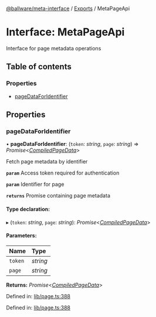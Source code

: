 [@ballware/meta-interface](../README.md) / [Exports](../modules.md) / MetaPageApi

# Interface: MetaPageApi

Interface for page metadata operations

## Table of contents

### Properties

- [pageDataForIdentifier](metapageapi.md#pagedataforidentifier)

## Properties

### pageDataForIdentifier

• **pageDataForIdentifier**: (`token`: *string*, `page`: *string*) => *Promise*<[*CompiledPageData*](compiledpagedata.md)\>

Fetch page metadata by identifier

**`param`** Access token required for authentication

**`param`** Identifier for page

**`returns`** Promise containing page metadata

#### Type declaration:

▸ (`token`: *string*, `page`: *string*): *Promise*<[*CompiledPageData*](compiledpagedata.md)\>

#### Parameters:

Name | Type |
:------ | :------ |
`token` | *string* |
`page` | *string* |

**Returns:** *Promise*<[*CompiledPageData*](compiledpagedata.md)\>

Defined in: [lib/page.ts:388](https://github.com/ballware/ballware-client/blob/c9efe3e/libs/meta-interface/src/lib/page.ts#L388)

Defined in: [lib/page.ts:388](https://github.com/ballware/ballware-client/blob/c9efe3e/libs/meta-interface/src/lib/page.ts#L388)
